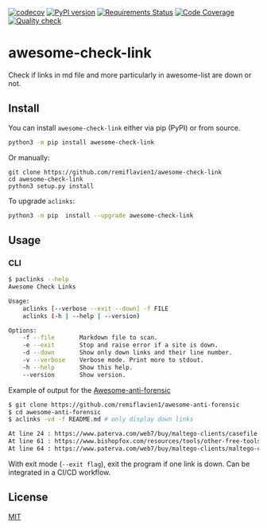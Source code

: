 [![codecov](https://codecov.io/gh/remiflavien1/awesome-check-link/branch/master/graph/badge.svg)](https://codecov.io/gh/remiflavien1/awesome-check-link)  [![PyPI version](https://badge.fury.io/py/awesome-check-link.svg)](https://badge.fury.io/py/awesome-check-link) [![Requirements Status](https://requires.io/github/remiflavien1/awesome-check-link/requirements.svg?branch=master)](https://requires.io/github/remiflavien1/awesome-check-link/requirements/?branch=master) [![Code Coverage](https://github.com/remiflavien1/awesome-check-link/workflows/Code%20coverage/badge.svg)](https://github.com/remiflavien1/awesome-check-link/actions?query=workflow%3A%22Code+coverage%22) [![Quality check](https://github.com/remiflavien1/awesome-check-link/workflows/Quality%20check/badge.svg)](https://github.com/remiflavien1/awesome-check-link/actions?query=workflow%3A%22Quality+check%22)

# awesome-check-link

Check if links in md file and more particularly in awesome-list are down or not.

## Install

You can install ```awesome-check-link``` either via pip (PyPI) or from source.
```bash
python3 -m pip install awesome-check-link
```
Or manually:
```
git clone https://github.com/remiflavien1/awesome-check-link
cd awesome-check-link
python3 setup.py install
```

To upgrade ```aclinks```: 
```sh
python3 -m pip  install --upgrade awesome-check-link
```

## Usage
### CLI 

```sh
$ paclinks --help  
Awesome Check Links 

Usage:
    aclinks [--verbose --exit --down] -f FILE
    aclinks (-h | --help | --version)

Options:
    -f --file       Markdown file to scan.
    -e --exit       Stop and raise error if a site is down.
    -d --down       Show only down links and their line number.
    -v --verbose    Verbose mode. Print more to stdout.
    -h --help       Show this help.
    --version       Show version.
```

Example of output for the [Awesome-anti-forensic](https://github.com/remiflavien1/awesome-anti-forensic)
```sh
$ git clone https://github.com/remiflavien1/awesome-anti-forensic
$ cd awesome-anti-forensic
$ aclinks -vd -f README.md # only display down links

At line 24 : https://www.paterva.com/web7/buy/maltego-clients/casefile.php : Moved Permanently ( 301 )
At line 61 : https://www.bishopfox.com/resources/tools/other-free-tools/mafia/ : Moved Permanently ( 301 )
At line 64 : https://www.paterva.com/web7/buy/maltego-clients/maltego-ce.php : Moved Permanently ( 301 )
```

With exit mode (```--exit flag```), exit the program if one link is down. Can be integrated in a CI/CD workflow.

## License

[MIT](LICENSE)